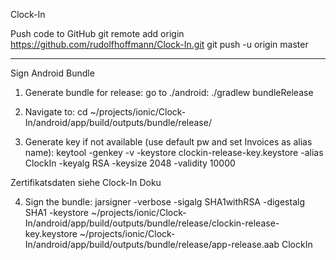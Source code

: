 Clock-In

Push code to GitHub
git remote add origin https://github.com/rudolfhoffmann/Clock-In.git
git push -u origin master

-------------------------

Sign Android Bundle

1) Generate bundle for release: go to ./android:
./gradlew bundleRelease

2) Navigate to:
cd ~/projects/ionic/Clock-In/android/app/build/outputs/bundle/release/

3) Generate key if not available (use default pw and set Invoices as alias name):
keytool -genkey -v -keystore clockin-release-key.keystore -alias ClockIn -keyalg RSA -keysize 2048 -validity 10000

Zertifikatsdaten siehe Clock-In Doku

4) Sign the bundle:
jarsigner -verbose -sigalg SHA1withRSA -digestalg SHA1 -keystore ~/projects/ionic/Clock-In/android/app/build/outputs/bundle/release/clockin-release-key.keystore ~/projects/ionic/Clock-In/android/app/build/outputs/bundle/release/app-release.aab ClockIn
